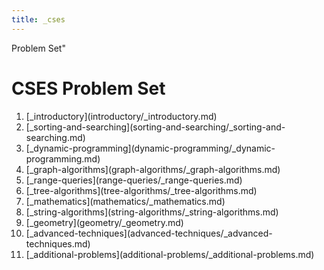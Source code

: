 ```yaml
---
title: _cses
---
```


Problem Set\"

# CSES Problem Set

1.  \[\_introductory](introductory/\_introductory.md)
2.  \[\_sorting-and-searching](sorting-and-searching/\_sorting-and-searching.md)
3.  \[\_dynamic-programming](dynamic-programming/\_dynamic-programming.md)
4.  \[\_graph-algorithms](graph-algorithms/\_graph-algorithms.md)
5.  \[\_range-queries](range-queries/\_range-queries.md)
6.  \[\_tree-algorithms](tree-algorithms/\_tree-algorithms.md)
7.  \[\_mathematics](mathematics/\_mathematics.md)
8.  \[\_string-algorithms](string-algorithms/\_string-algorithms.md)
9.  \[\_geometry](geometry/\_geometry.md)
10. \[\_advanced-techniques](advanced-techniques/\_advanced-techniques.md)
11. \[\_additional-problems](additional-problems/\_additional-problems.md)
